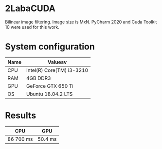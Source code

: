 # 2LabaCUDA

Bilinear image filtering. Image size is MxN. PyCharm 2020 and Cuda Toolkit 10 were used for this work. 

# System configuration

| Name  | Valuesv |
| ------------- | ------------- |
| CPU  | Intel(R) Core(TM) i3-3210  |
| RAM | 4GB DDR3  |
| GPU | GeForce GTX 650 Ti  |
| OS | Ubuntu 18.04.2 LTS  |

# Results
| CPU  | GPU |
| ------------- | ------------- |
| 86 700 ms | 50.4 ms |

